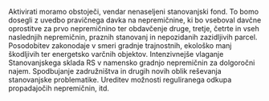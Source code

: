 Aktivirati moramo obstoječi, vendar nenaseljeni stanovanjski fond. To bomo dosegli z uvedbo pravičnega davka na nepremičnine, ki bo vseboval davčne oprostitve za prvo nepremičnino ter obdavčenje druge, tretje, četrte in vseh naslednjih nepremičnin, praznih stanovanj in nepozidanih zazidljivih parcel. Posodobitev zakonodaje v smeri gradnje trajnostnih, ekološko manj škodljivih ter energetsko varčnih objektov. Intenzivnejše vlaganje Stanovanjskega sklada RS v namensko gradnjo nepremičnin za dolgoročni najem. Spodbujanje zadružništva in drugih novih oblik reševanja stanovanjske problematike. Ureditev možnosti reguliranega odkupa propadajočih nepremičnin, itd.
